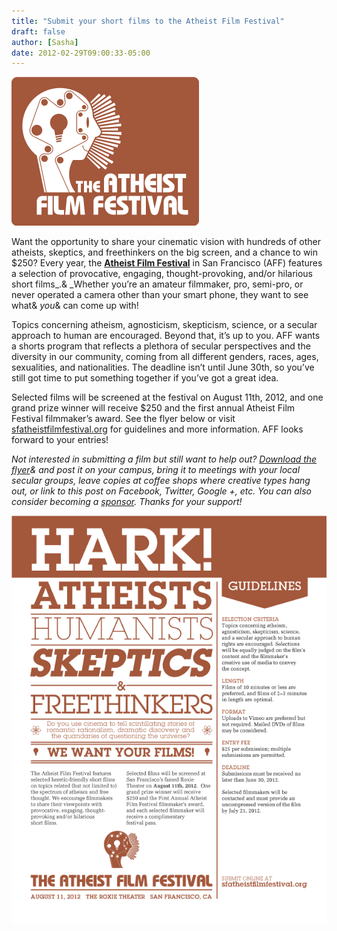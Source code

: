 ```yaml
---
title: "Submit your short films to the Atheist Film Festival"
draft: false
author: [Sasha]
date: 2012-02-29T09:00:33-05:00
---
```


<a href="http://sfatheistfilmfestival.org/">![Atheist Film Festival](/uploads/2012/02/AFFLogo.gif)</a>

Want the opportunity to share your cinematic vision with hundreds of other atheists, skeptics, and freethinkers on the big screen, and a chance to win $250? Every year, the  __[Atheist Film Festival](http://sfatheistfilmfestival.org/)__ in San Francisco (AFF) features a selection of provocative, engaging, thought-provoking, and/or hilarious short films_.& _Whether you’re an amateur filmmaker, pro, semi-pro, or never operated a camera other than your smart phone, they want to see what& _you_& can come up with!

Topics concerning atheism, agnosticism, skepticism, science, or a secular approach to human are encouraged. Beyond that, it’s up to you. AFF wants a shorts program that reflects a plethora of secular perspectives and the diversity in our community, coming from all different genders, races, ages, sexualities, and nationalities. The deadline isn’t until June 30th, so you’ve still got time to put something together if you’ve got a great idea.

Selected films will be screened at the festival on August 11th, 2012, and one grand prize winner will receive \$250 and the first annual Atheist Film Festival filmmaker’s award. See the flyer below or visit [sfatheistfilmfestival.org](http://sfatheistfilmfestival.org/) for guidelines and more information. AFF looks forward to your entries!

_Not interested in submitting a film but still want to help out? [Download the flyer](http://sfatheistfilmfestival.org/wp-content/uploads/2012/02/AFF_SubmissionFlyer_Letter.pdf)& and post it on your campus, bring it to meetings with your local secular groups, leave copies at coffee shops where creative types hang out, or link to this post on Facebook, Twitter, Google +, etc. You can also consider becoming a [sponsor](http://sfatheistfilmfestival.org/?p=841). _Thanks for your support!__


<a href="http://sfatheistfilmfestival.org/wp-content/uploads/2012/02/AFF_SubmissionFlyer_Letter.pdf">![](/uploads/2012/02/AFF_SubmissionFlyer.png)</a>
